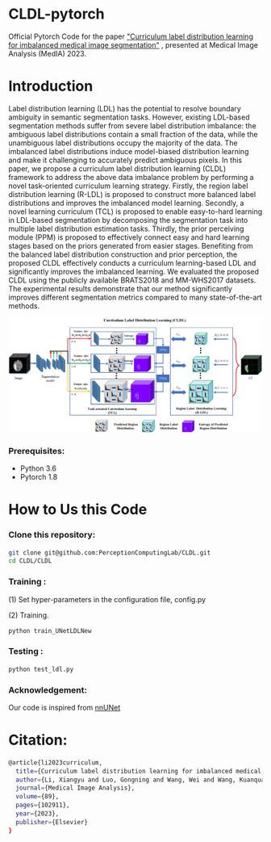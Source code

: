 # CLDL-pytorch

Official Pytorch Code for the paper ["Curriculum label distribution learning for imbalanced medical image segmentation"](https://www.sciencedirect.com/science/article/abs/pii/S1361841523001718) ,  presented  at  Medical Image Analysis (MedIA) 2023.




# Introduction

Label distribution learning (LDL) has the potential to resolve boundary ambiguity in semantic segmentation tasks. However, existing LDL-based segmentation methods suffer from severe label distribution imbalance: the ambiguous label distributions contain a small fraction of the data, while the unambiguous label distributions occupy the majority of the data. The imbalanced label distributions induce model-biased distribution learning and make it challenging to accurately predict ambiguous pixels. In this paper, we propose a curriculum label distribution learning (CLDL) framework to address the above data imbalance problem by performing a novel task-oriented curriculum learning strategy. Firstly, the region label distribution learning (R-LDL) is proposed to construct more balanced label distributions and improves the imbalanced model learning. Secondly, a novel learning curriculum (TCL) is proposed to enable easy-to-hard learning in LDL-based segmentation by decomposing the segmentation task into multiple label distribution estimation tasks. Thirdly, the prior perceiving module (PPM) is proposed to effectively connect easy and hard learning stages based on the priors generated from easier stages. Benefiting from the balanced label distribution construction and prior perception, the proposed CLDL effectively conducts a curriculum learning-based LDL and significantly improves the imbalanced learning. We evaluated the proposed CLDL using the publicly available BRATS2018 and MM-WHS2017 datasets. The experimental results demonstrate that our method significantly improves different segmentation metrics compared to many state-of-the-art methods. 

<p align="center">
  <img src="images/CLDL.png" width="800"/>
</p>

### Prerequisites:

- Python 3.6
- Pytorch 1.8 

# How to Us this Code

### Clone this repository:

```bash
git clone git@github.com:PerceptionComputingLab/CLDL.git
cd CLDL/CLDL
```



### Training :

 (1) Set hyper-parameters in the configuration file, config.py 

 (2) Training.

```bash
python train_UNetLDLNew 
```

### Testing :

```bash 
python test_ldl.py
```

### Acknowledgement:

Our code is inspired from <a href="https://github.com/MIC-DKFZ/nnUNet">nnUNet</a>

# Citation:

```bash 
@article{li2023curriculum,
  title={Curriculum label distribution learning for imbalanced medical image segmentation},
  author={Li, Xiangyu and Luo, Gongning and Wang, Wei and Wang, Kuanquan and Li, Shuo},
  journal={Medical Image Analysis},
  volume={89},
  pages={102911},
  year={2023},
  publisher={Elsevier}
}
```
